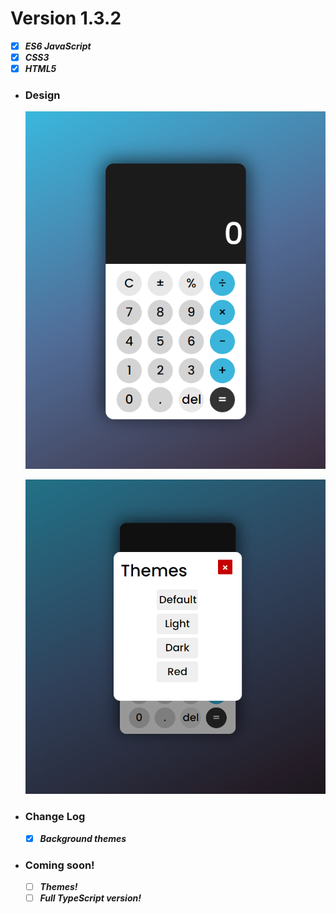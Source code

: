 # Version 1.3.2

  - [x] ***ES6 JavaScript***
  - [x] ***CSS3***
  - [x] ***HTML5***

- ### Design
  ![Calculator](icon/calculator%20design%20by%20MT.png)
  
  ![Themes menu](/icon/options.png)

- ### Change Log

  - [x] ***Background themes***

- ### Coming soon!

  - [ ] ***Themes!***
  - [ ] ***Full TypeScript version!***
